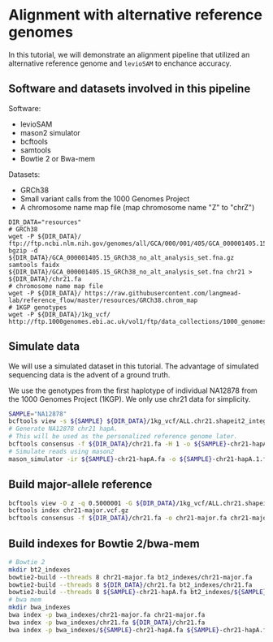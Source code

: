 # Alignment with alternative reference genomes

In this tutorial, we will demonstrate an alignment pipeline that utilized an alternative reference genome and `levioSAM` to enchance accuracy.

## Software and datasets involved in this pipeline
Software:
- levioSAM
- mason2 simulator
- bcftools
- samtools
- Bowtie 2 or Bwa-mem

Datasets:
- GRCh38
- Small variant calls from the 1000 Genomes Project
- A chromosome name map file (map chromosome name "Z" to "chrZ")

```shell
DIR_DATA="resources"
# GRCh38
wget -P ${DIR_DATA}/ ftp://ftp.ncbi.nlm.nih.gov/genomes/all/GCA/000/001/405/GCA_000001405.15_GRCh38/seqs_for_alignment_pipelines.ucsc_ids/GCA_000001405.15_GRCh38_no_alt_analysis_set.fna.gz
bgzip -d ${DIR_DATA}/GCA_000001405.15_GRCh38_no_alt_analysis_set.fna.gz
samtools faidx ${DIR_DATA}/GCA_000001405.15_GRCh38_no_alt_analysis_set.fna chr21 > ${DIR_DATA}/chr21.fa
# chromosome name map file
wget -P ${DIR_DATA}/ https://raw.githubusercontent.com/langmead-lab/reference_flow/master/resources/GRCh38.chrom_map
# 1KGP genotypes
wget -P ${DIR_DATA}/1kg_vcf/ http://ftp.1000genomes.ebi.ac.uk/vol1/ftp/data_collections/1000_genomes_project/release/20190312_biallelic_SNV_and_INDEL/ALL.chr21.shapeit2_integrated_snvindels_v2a_27022019.GRCh38.phased.vcf.gz
```



## Simulate data

We will use a simulated dataset in this tutorial. The advantage of simulated sequencing data is the advent of a ground truth.

We use the genotypes from the first haplotype of individual NA12878 from the 1000 Genomes Project (1KGP). We only use chr21 data for simplicity.

```sh
SAMPLE="NA12878"
bcftools view -s ${SAMPLE} ${DIR_DATA}/1kg_vcf/ALL.chr21.shapeit2_integrated_snvindels_v2a_27022019.GRCh38.phased.vcf.gz | bcftools annotate --rename-chrs ${DIR_DATA}/GRCh38.chrom_map -O z -o chr21-${SAMPLE}.vcf.gz; bcftools index chr21-${SAMPLE}.vcf.gz
# Generate NA12878 chr21 hapA. 
# This will be used as the personalized reference genome later.
bcftools consensus -f ${DIR_DATA}/chr21.fa -H 1 -o ${SAMPLE}-chr21-hapA.fa chr21-${SAMPLE}.vcf.gz
# Simulate reads using mason2
mason_simulator -ir ${SAMPLE}-chr21-hapA.fa -o ${SAMPLE}-chr21-hapA.1.fq -or ${SAMPLE}-chr21-hapA.2.fq -oa ${SAMPLE}-chr21-hapA-mason.sam -n 100000 --num-threads 8
```



## Build major-allele reference

```sh
bcftools view -O z -q 0.5000001 -G ${DIR_DATA}/1kg_vcf/ALL.chr21.shapeit2_integrated_snvindels_v2a_27022019.GRCh38.phased.vcf.gz | bcftools annotate --rename-chrs ${DIR_DATA}/GRCh38.chrom_map -O z -o chr21-major.vcf.gz 
bcftools index chr21-major.vcf.gz
bcftools consensus -f ${DIR_DATA}/chr21.fa -o chr21-major.fa chr21-major.vcf.gz
```



## Build indexes for Bowtie 2/bwa-mem

```sh
# Bowtie 2
mkdir bt2_indexes
bowtie2-build --threads 8 chr21-major.fa bt2_indexes/chr21-major.fa
bowtie2-build --threads 8 ${DIR_DATA}/chr21.fa bt2_indexes/chr21.fa
bowtie2-build --threads 8 ${SAMPLE}-chr21-hapA.fa bt2_indexes/${SAMPLE}-chr21-hapA.fa
# bwa mem
mkdir bwa_indexes
bwa index -p bwa_indexes/chr21-major.fa chr21-major.fa
bwa index -p bwa_indexes/chr21.fa ${DIR_DATA}/chr21.fa
bwa index -p bwa_indexes/${SAMPLE}-chr21-hapA.fa ${SAMPLE}-chr21-hapA.fa
```


